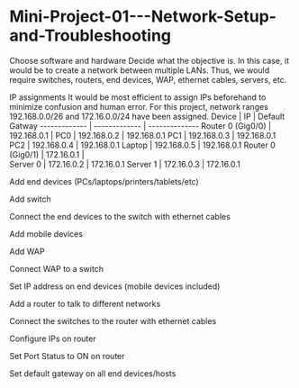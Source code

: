 # Mini-Project-01---Network-Setup-and-Troubleshooting

Choose software and hardware
  Decide what the objective is. In this case, it would be to create a network between multiple LANs. Thus, we would require switches, routers, end devices, WAP, ethernet cables, servers, etc. 

IP assignments
  It would be most efficient to assign IPs beforehand to minimize confusion and human error. For this project, network ranges 192.168.0.0/26 and 172.16.0.0/24 have been assigned. 
Device  | IP  | Default Gatway 
------------- | ------------- | --------------
Router 0 (Gig0/0)  | 192.168.0.1  | 
PC0  | 192.168.0.2  |  192.168.0.1 
PC1  | 192.168.0.3  |  192.168.0.1 
PC2  | 192.168.0.4  |  192.168.0.1 
Laptop  | 192.168.0.5  |  192.168.0.1 
Router 0 (Gig0/1)  | 172.16.0.1  |  
Server 0  | 172.16.0.2  |  172.16.0.1 
Server 1  | 172.16.0.3  |  172.16.0.1 

Add end devices (PCs/laptops/printers/tablets/etc)

Add switch

Connect the end devices to the switch with ethernet cables

Add mobile devices

Add WAP

Connect WAP to a switch

Set IP address on end devices (mobile devices included)

Add a router to talk to different networks

Connect the switches to the router with ethernet cables

Configure IPs on router

Set Port Status to ON on router

Set default gateway on all end devices/hosts
